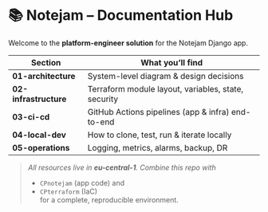 # 📚 Notejam – Documentation Hub

Welcome to the **platform-engineer solution** for the Notejam Django app.

| Section | What you’ll find |
| ------- | ---------------- |
| **01-architecture** | System-level diagram & design decisions |
| **02-infrastructure** | Terraform module layout, variables, state, security |
| **03-ci-cd** | GitHub Actions pipelines (app & infra) end-to-end |
| **04-local-dev** | How to clone, test, run & iterate locally |
| **05-operations** | Logging, metrics, alarms, backup, DR |


> _All resources live in **eu-central-1**. Combine this repo with_  
> - `CPnotejam` (app code) and  
> - `CPterraform` (IaC)  
> for a complete, reproducible environment.
